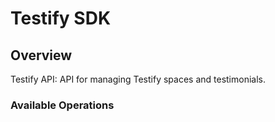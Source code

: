 # Testify SDK

## Overview

Testify API: API for managing Testify spaces and testimonials.

### Available Operations
